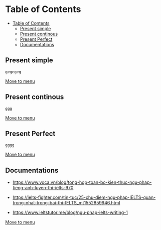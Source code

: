 # Table of Contents
- [Table of Contents](#table-of-contents)
  - [Present simple](#present-simple)
  - [Present continous](#present-continous)
  - [Present Perfect](#present-perfect)
  - [Documentations](#documentations)


## Present simple
`
gegegeg
`

[Move to menu](#table-of-contents)

## Present continous
`
ggg
`

[Move to menu](#table-of-contents)

## Present Perfect
`
gggg
`

[Move to menu](#table-of-contents)


## Documentations

- https://www.voca.vn/blog/tong-hop-toan-bo-kien-thuc-ngu-phap-tieng-anh-luyen-thi-ielts-970

- https://ielts-fighter.com/tin-tuc/25-chu-diem-ngu-phap-IELTS-quan-trong-nhat-trong-bai-thi-IELTS_mt1552859946.html
- https://www.ieltstutor.me/blog/ngu-phap-ielts-writing-1

[Move to menu](#table-of-contents)
